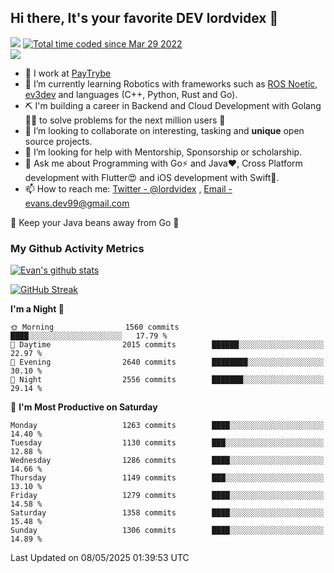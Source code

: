 ## Hi there, It's your favorite DEV lordvidex 👋
<img src="https://komarev.com/ghpvc/?username=lordvidex&label=Views&color=blue&style=plastic" /> <a href="https://wakatime.com/@0e56db35-d16b-410a-acc0-4085055304bf"><img src="https://wakatime.com/badge/user/0e56db35-d16b-410a-acc0-4085055304bf.svg" alt="Total time coded since Mar 29 2022" /></a>  
![](https://github-profile-trophy.vercel.app/?username=lordvidex)
- 🔭 I work at [PayTrybe](https://www.paytrybe.com)
- 🌱 I’m currently learning Robotics with frameworks such as [ROS Noetic](ros.org), [ev3dev](www.ev3dev.org) and languages (C++, Python, Rust and Go).
- ⛏️ I'm building a career in Backend and Cloud Development with Golang 🧙🏼 to solve problems for the next million users 🤌
- 👯 I’m looking to collaborate on interesting, tasking and **unique** open source projects.
- 🤔 I’m looking for help with Mentorship, Sponsorship or scholarship.
- 💬 Ask me about Programming with Go⚡️ and Java❤️, Cross Platform development with Flutter😍 and iOS development with Swift🚀.
- 📫 How to reach me: [Twitter - @lordvidex](https://twitter.com/lordvidex) , [Email - evans.dev99@gmail.com](mailto:evans.dev99@gmail.com?body=Hello%20Evans,)
  
    
🎤 Keep your Java beans away from Go 🌚
  
  
### My Github Activity Metrics
<div>
<!-- <a href="https://github.com/lordvidex">
  <img src="https://github-readme-stats.vercel.app/api/top-langs/?username=lordvidex&theme=light" />
</a>    -->
<!-- [![Top Langs](https://github-readme-stats.vercel.app/api/top-langs/?username=lordvidex)](https://github.com/lordvidex/)  -->
<a href="https://github.com/lordvidex">
 <img src="https://github-readme-stats.vercel.app/api?username=lordvidex&show_icons=true&theme=light&line_height=27" alt="Evan's github stats"/>
</a>
</div>

[![GitHub Streak](https://github-readme-streak-stats.herokuapp.com?user=lordvidex&theme=github-dark&hide_border=true)](https://git.io/streak-stats)

<!--
  <a href="https://github.com/iampawan/FlutterExampleApps">
    <img align="center" src="https://github-readme-stats.vercel.app/api/pin/?username=iampawan&repo=FlutterExampleApps&theme=light" />

  </a>
  <a href="https://github.com/iampawan/VelocityX">
   <img align="center" src="https://github-readme-stats.vercel.app/api/pin/?username=iampawan&repo=VelocityX&theme=light" />
  </a>
-->
<!--START_SECTION:waka-->
**I'm a Night 🦉** 

```text
🌞 Morning                1560 commits        ████░░░░░░░░░░░░░░░░░░░░░   17.79 % 
🌆 Daytime                2015 commits        ██████░░░░░░░░░░░░░░░░░░░   22.97 % 
🌃 Evening                2640 commits        ████████░░░░░░░░░░░░░░░░░   30.10 % 
🌙 Night                  2556 commits        ███████░░░░░░░░░░░░░░░░░░   29.14 % 
```
📅 **I'm Most Productive on Saturday** 

```text
Monday                   1263 commits        ████░░░░░░░░░░░░░░░░░░░░░   14.40 % 
Tuesday                  1130 commits        ███░░░░░░░░░░░░░░░░░░░░░░   12.88 % 
Wednesday                1286 commits        ████░░░░░░░░░░░░░░░░░░░░░   14.66 % 
Thursday                 1149 commits        ███░░░░░░░░░░░░░░░░░░░░░░   13.10 % 
Friday                   1279 commits        ████░░░░░░░░░░░░░░░░░░░░░   14.58 % 
Saturday                 1358 commits        ████░░░░░░░░░░░░░░░░░░░░░   15.48 % 
Sunday                   1306 commits        ████░░░░░░░░░░░░░░░░░░░░░   14.89 % 
```



 Last Updated on 08/05/2025 01:39:53 UTC
<!--END_SECTION:waka-->

